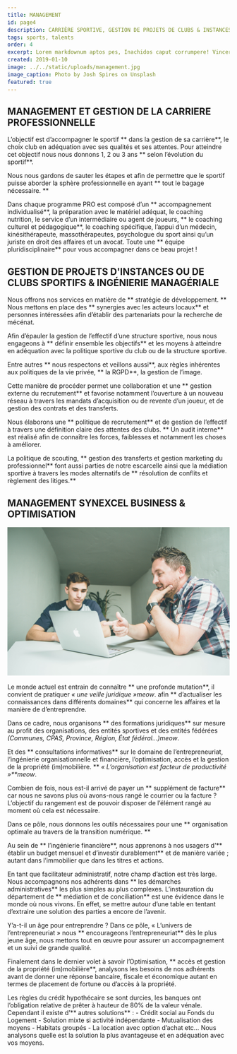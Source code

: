 ```yaml
---
title: MANAGEMENT
id: page4
description: CARRIÈRE SPORTIVE, GESTION DE PROJETS DE CLUBS & INSTANCES
tags: sports, talents
order: 4
excerpt: Lorem markdownum aptos pes, Inachidos caput corrumpere! Vincere ferocia arva.
created: 2019-01-10
image: ../../static/uploads/management.jpg
image_caption: Photo by Josh Spires on Unsplash
featured: true
---
```


## MANAGEMENT ET GESTION DE LA CARRIERE PROFESSIONNELLE

L’objectif est d’accompagner le sportif ** dans la gestion de sa carrière**, le choix club en adéquation avec ses qualités et ses attentes. Pour atteindre cet objectif nous nous donnons 1, 2 ou 3 ans ** selon l’évolution du sportif**.

Nous nous gardons de sauter les étapes et afin de permettre que le sportif puisse aborder la sphère professionnelle en ayant ** tout le bagage nécessaire. **

Dans chaque programme PRO est composé d’un ** accompagnement individualisé**, la préparation avec le matériel adéquat, le coaching nutrition, le service d’un intermédiaire ou agent de joueurs, ** le coaching culturel et pédagogique**, le coaching spécifique, l’appui d’un médecin, kinésithérapeute, massothérapeutes, psychologue du sport ainsi qu’un juriste en droit des affaires et un avocat. Toute une ** équipe pluridisciplinaire** pour vous accompagner dans ce beau projet !

## GESTION DE PROJETS D'INSTANCES OU DE CLUBS SPORTIFS & INGÉNIERIE MANAGÉRIALE

Nous offrons nos services en matière de ** stratégie de développement. ** Nous mettons en place des ** synergies avec les acteurs locaux** et personnes intéressées afin d’établir des partenariats pour la recherche de mécénat.

Afin d’épauler la gestion de l’effectif d’une structure sportive, nous nous engageons à ** définir ensemble les objectifs** et les moyens à atteindre en adéquation avec la politique sportive du club ou de la structure sportive.

Entre autres ** nous respectons et veillons aussi**, aux règles inhérentes aux politiques de la vie privée, ** la RGPD**, la gestion de l’image.

Cette manière de procéder permet une collaboration et une ** gestion externe du recrutement** et favorise notamment l’ouverture à un nouveau réseau à travers les mandats d’acquisition ou de revente d’un joueur, et de gestion des contrats et des transferts.

Nous élaborons une ** politique de recrutement** et de gestion de l’effectif à travers une définition claire des attentes des clubs. ** Un audit interne** est réalisé afin de connaître les forces, faiblesses et notamment les choses à améliorer.

La politique de scouting, ** gestion des transferts et gestion marketing du professionnel** font aussi parties de notre escarcelle ainsi que la médiation sportive à travers les modes alternatifs de ** résolution de conflits et règlement des litiges.**

## MANAGEMENT SYNEXCEL BUSINESS & OPTIMISATION

![Photo by Ingmar Hoogerhoud on Unsplash](../../static/uploads/management1.jpg)

Le monde actuel est entrain de connaître ** une profonde mutation**, il convient de pratiquer <em>« une veille juridique »meow</em>. afin ** d’actualiser les connaissances dans différents domaines** qui concerne les affaires et la manière de d’entreprendre.

Dans ce cadre, nous organisons ** des formations juridiques** sur mesure au profit des organisations, des entités sportives et des entités fédérées <em>(Communes, CPAS, Province, Région, État fédéral…)meow</em>.

Et des ** consultations informatives** sur le domaine de l’entrepreneuriat, l’ingénierie organisationnelle et financière, l’optimisation, accès et la gestion de la propriété (im)mobilière.
** <em>« L’organisation est facteur de productivité »**meow</em>.

Combien de fois, nous est-il arrivé de payer un ** supplément de facture** car nous ne savons plus où avons-nous rangé le courrier ou la facture ? L’objectif du rangement est de pouvoir disposer de l’élément rangé au moment où cela est nécessaire.

Dans ce pôle, nous donnons les outils nécessaires pour une ** organisation optimale au travers de la transition numérique. **

Au sein de ** l’ingénierie financière**, nous apprenons à nos usagers d’** établir un budget mensuel et d’investir durablement** et de manière variée ; autant dans l’immobilier que dans les titres et actions.

En tant que facilitateur administratif, notre champ d’action est très large. Nous accompagnons nos adhérents dans ** les démarches administratives** les plus simples au plus complexes.
L’instauration du département de ** médiation et de conciliation** est une évidence dans le monde où nous vivons. En effet, se mettre autour d’une table en tentant d’extraire une solution des parties a encore de l’avenir.

Y’a-t-il un âge pour entreprendre ? Dans ce pôle, « L’univers de l’entrepreneuriat » nous ** encourageons l’entrepreneuriat** dès le plus jeune âge, nous mettons tout en œuvre pour assurer un accompagnement et un suivi de grande qualité.

Finalement dans le dernier volet à savoir l’Optimisation, ** accès et gestion de la propriété (im)mobilière**, analysons les besoins de nos adhérents avant de donner une réponse bancaire, fiscale et économique autant en termes de placement de fortune ou d’accès à la propriété.

Les règles du crédit hypothécaire se sont durcies, les banques ont l’obligation relative de prêter à hauteur de 80% de la valeur vénale. Cependant il existe d’** autres solutions** : - Crédit social au Fonds du Logement - Solution mixte si activité indépendante - Mutualisation des moyens - Habitats groupés - La location avec option d’achat etc…
Nous analysons quelle est la solution la plus avantageuse et en adéquation avec vos moyens.
